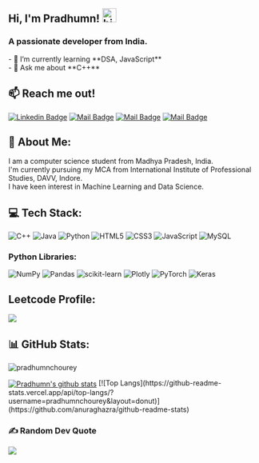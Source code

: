 ## Hi, I'm Pradhumn! <img src="https://user-images.githubusercontent.com/1303154/88677602-1635ba80-d120-11ea-84d8-d263ba5fc3c0.gif" width="28px" height="28px" alt="hi">
<h3 align="left">A passionate developer from India.</h3>
- 🌱 I’m currently learning **DSA, JavaScript** <br>
- 💬 Ask me about **C++**

## :mailbox: Reach me out!

[![Linkedin Badge](https://img.shields.io/badge/-pradhumnchourey-0e76a8?style=flat&labelColor=0e76a8&logo=linkedin&logoColor=white)](https://www.linkedin.com/in/pradhumn-chourey/) [![Mail Badge](https://img.shields.io/badge/-pradhumn.rchourey-c0392b?style=flat&labelColor=c0392b&logo=gmail&logoColor=white)](mailto:pradhumn.rchourey@gmail.com) [![Mail Badge](https://img.shields.io/badge/-LeetCode-FFA116?style=flat&logo=LeetCode&logoColor=black)](https://leetcode.com/pradhumn_chourey/) [![Mail Badge](https://img.shields.io/badge/-HackerRank-2EC866?style=flat&labelColor=2EC866&&logo=HackerRank&logoColor=white
)](https://www.hackerrank.com/Pradhumn_Chourey)

## 💫 About Me:
I am a computer science student from Madhya Pradesh, India. <br>I'm currently pursuing my MCA from International Institute of Professional Studies, DAVV, Indore.<br>I have keen interest in Machine Learning and Data Science.<br> 

<!-- ## 🌐 Socials:
[![LinkedIn](https://img.shields.io/badge/LinkedIn-%230077B5.svg?logo=linkedin&logoColor=white)](https://linkedin.com/in/pradhumn-chourey) 
 -->
## 💻 Tech Stack:
![C++](https://img.shields.io/badge/C++-%2300599C.svg?style=flat&logo=c%2B%2B&logoColor=white) ![Java](https://img.shields.io/badge/JAVA-%23ED8B00.svg?style=flat&logo=java&logoColor=white) ![Python](https://img.shields.io/badge/Python-3670A0?style=flat&logo=python&logoColor=ffdd54) ![HTML5](https://img.shields.io/badge/HTML5-%23E34F26.svg?style=flat&logo=html5&logoColor=white) ![CSS3](https://img.shields.io/badge/CSS3-%231572B6.svg?style=flat&logo=css3&logoColor=white) ![JavaScript](https://img.shields.io/badge/JavaScript-%23323330.svg?style=flat&logo=javascript&logoColor=%23F7DF1E) ![MySQL](https://img.shields.io/badge/MySQL-%2300f.svg?style=flat&logo=mysql&logoColor=white)
### Python Libraries:
![NumPy](https://img.shields.io/badge/numpy-%23013243.svg?style=flat&logo=numpy&logoColor=white) ![Pandas](https://img.shields.io/badge/pandas-%23150458.svg?style=flat&logo=pandas&logoColor=white) ![scikit-learn](https://img.shields.io/badge/scikit--learn-%23F7931E.svg?style=flat&logo=scikit-learn&logoColor=white) ![Plotly](https://img.shields.io/badge/Plotly-%233F4F75.svg?style=flat&logo=plotly&logoColor=white) ![PyTorch](https://img.shields.io/badge/PyTorch-%23EE4C2C.svg?style=flat&logo=PyTorch&logoColor=white) ![Keras](https://img.shields.io/badge/Keras-%23D00000.svg?style=flat&logo=Keras&logoColor=white)

## Leetcode Profile:
![](https://leetcard.jacoblin.cool/pradhumn_chourey?ext=heatmap)

## 📊 GitHub Stats:
<p align="left"> <img src="https://komarev.com/ghpvc/?username=pradhumnchourey&label=Profile%20views&color=0e75b6&style=flat" alt="pradhumnchourey"/></p>
<a href="https://github.com/anuraghazra/github-readme-stats"><img align="center" src="https://github-readme-stats.vercel.app/api?username=pradhumnchourey&show_icons=true&include_all_commits=true&theme=buefy&hide_border=false&height=200px" alt="Pradhumn's github stats" /></a> 
[![Top Langs](https://github-readme-stats.vercel.app/api/top-langs/?username=pradhumnchourey&layout=donut)](https://github.com/anuraghazra/github-readme-stats)
<!-- ![](https://github-readme-stats.vercel.app/api?username=pradhumnchourey&theme=default&hide_border=false&include_all_commits=true&count_private=false)<br/> -->
<!-- ![](https://github-readme-streak-stats.herokuapp.com/?user=pradhumnchourey&theme=default&hide_border=false)<br/> -->
<!-- ![](https://github-readme-stats.vercel.app/api/top-langs/?username=pradhumnchourey&theme=default&hide_border=false&include_all_commits=true&count_private=false&layout=compact) -->

### ✍️ Random Dev Quote
![](https://quotes-github-readme.vercel.app/api?type=horizontal&theme=light&border=true)<br>
